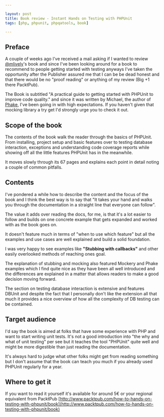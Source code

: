```yaml
---

layout: post
title: Book review - Instant Hands on Testing with PHPUnit
tags: [php, phpunit, phpqatools, book]

---
```


## Preface

A couple of weeks ago I've received a mail asking if I wanted to review [@mlively](https://twitter.com/mlively)'s book and since I've been looking around for a book to recommend to people getting started with testing anyways I've taken the opportunity after the Publisher assured me that I can be be dead honest and that there would be no "proof reading" or anything of my review (Big +1 there PacktPub).

The Book is subtitled "A practical guide to getting started with PHPUnit to improve
code quality." and since it was written by Michael, the author of [Phake](https://github.com/mlively/Phake), I've been going in with high expectations. If you haven't given that mocking library a try get I'd strongly urge you to check it out.

## Scope of the book

The contents of the book walk the reader through the basics of PHPUnit. From installing, project setup and basic features over to testing database interaction, exceptions and understanding code coverage reports while showing off all the little features PHPUnit has in the meanwhile.

It moves slowly through its 67 pages and explains each point in detail noting a couple of common pitfalls. 

## Contents

I've pondered a while how to describe the content and the focus of the book and I think the best way is to say that "It takes your hand and walks you through the documentation in a straight line that everyone can follow".

The value it adds over reading the docs, for me, is that it's a lot easier to follow and builds on one concrete example that gets expanded and worked with as the book goes on.

It doesn't feature much in terms of "when to use which feature" but all the examples and use cases are well explained and build a solid foundation.

I was very happy to see examples like **"Stubbing with callbacks"** and other easily overlooked methods of reaching ones goal.

The explanation of stubbing and mocking also featured Mockery and Phake examples which I find quite nice as they have been all well introduced and the differences are explained in a matter that allows readers to make a good decision moving forward.  

The section on testing database interaction is extensive and features DBUnit and despite the fact that I personally don't like the extension all that much it provides a nice overview of how all the complexity of DB testing can be contained.

## Target audience

I'd say the book is aimed at folks that have some experience with PHP and want to start writing unit tests. It's not a good introduction into "the why and what of unit testing" per see but it teaches the tool "PHPUnit" quite well and might be more digestible than just reading the documentation.   

It's always hard to judge what other folks might get from reading something but I don't assume that the book can teach you much if you already used PHPUnit regularly for a year.


## Where to get it

If you want to read it yourself it's available for around 5€ or your regional equivalent from PacktPub [http://www.packtpub.com/how-to-hands-on-testing-with-phpunit/book](http://www.packtpub.com/how-to-hands-on-testing-with-phpunit/book)
